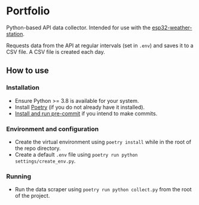 # Portfolio
Python-based API data collector. Intended for use with the
[esp32-weather-station](https://github.com/dancs-dev/esp32-weather-station).

Requests data from the API at regular intervals (set in `.env`) and saves it to
a CSV file. A CSV file is created each day.


## How to use

### Installation
 * Ensure Python >= 3.8 is available for your system.
 * Install [Poetry](https://github.com/python-poetry/poetry#installation) (if
   you do not already have it installed).
 * [Install and run pre-commit](https://pre-commit.com/) if you intend to make
   commits.

### Environment and configuration
 * Create the virtual environment using `poetry install` while in the root of
   the repo directory.
 * Create a default `.env` file using `poetry run python
   settings/create_env.py`.

### Running
 * Run the data scraper using `poetry run python collect.py` from the root of
   the project.
